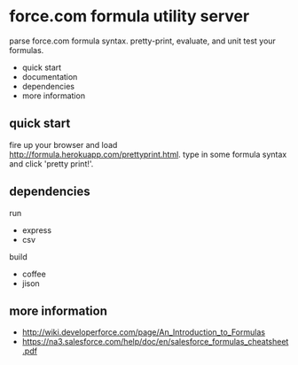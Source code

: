 force.com formula utility server
================================

parse force.com formula syntax. pretty-print, evaluate,
and unit test your formulas.

 * quick start
 * documentation
 * dependencies
 * more information

quick start
-----------

fire up your browser and load <http://formula.herokuapp.com/prettyprint.html>.
type in some formula syntax and click 'pretty print!'.

dependencies
------------

run
 * express
 * csv

build
 * coffee
 * jison

more information
----------------

 * <http://wiki.developerforce.com/page/An_Introduction_to_Formulas>
 * <https://na3.salesforce.com/help/doc/en/salesforce_formulas_cheatsheet.pdf>
